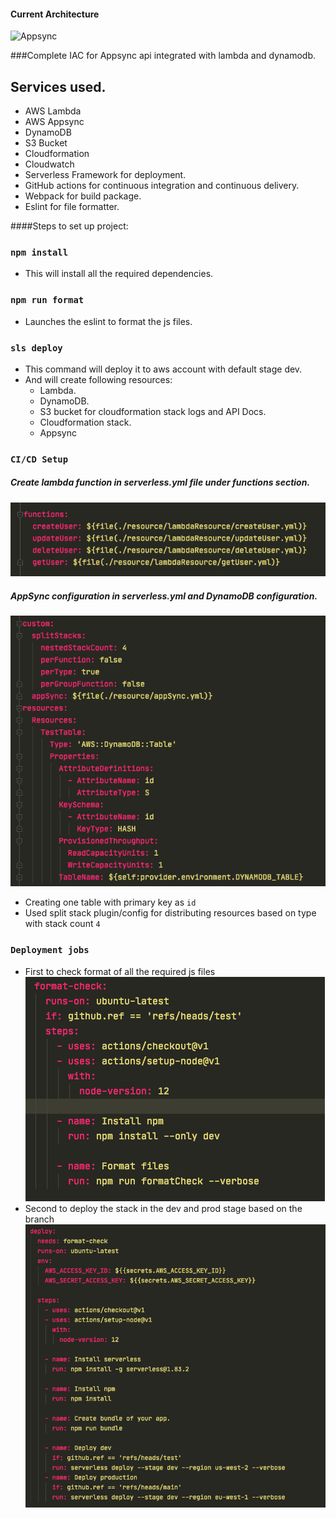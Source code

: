 #### Current Architecture
![Appsync](https://appsync-deploy-docs.s3.ap-south-1.amazonaws.com/appsync.PNG)

###Complete IAC for Appsync api integrated with lambda and dynamodb.

## Services used.
  - AWS Lambda
  - AWS Appsync
  - DynamoDB
  - S3 Bucket
  - Cloudformation
  - Cloudwatch
  - Serverless Framework for deployment.
  - GitHub actions for continuous integration and continuous delivery.
  - Webpack for build package.
  - Eslint for file formatter.

####Steps to set up project:

### `npm install`
 - This will install all the required dependencies.

### `npm run format`
 - Launches the eslint to format the js files.

### `sls deploy`
 - This command will deploy it to aws account with default stage dev.
 - And will create following resources:
    - Lambda.
    - DynamoDB.
    - S3 bucket for cloudformation stack logs and API Docs.
    - Cloudformation stack.
    - Appsync
    
### `CI/CD Setup`
##### Create lambda function in serverless.yml file under functions section.
![functions](./img/functions.png?raw=true)

##### AppSync configuration in serverless.yml and DynamoDB configuration.
![functions](./img/appsync.png?raw=true)
  - Creating one table with primary key as `id`
  - Used split stack plugin/config for distributing resources based on type with stack count `4`
 
### `Deployment jobs`
 - First to check format of all the required js files
![format](./img/format.png?raw=true)
 - Second to deploy the stack in the dev and prod stage based on the branch
![deploy](./img/deploy.png?raw=true)


